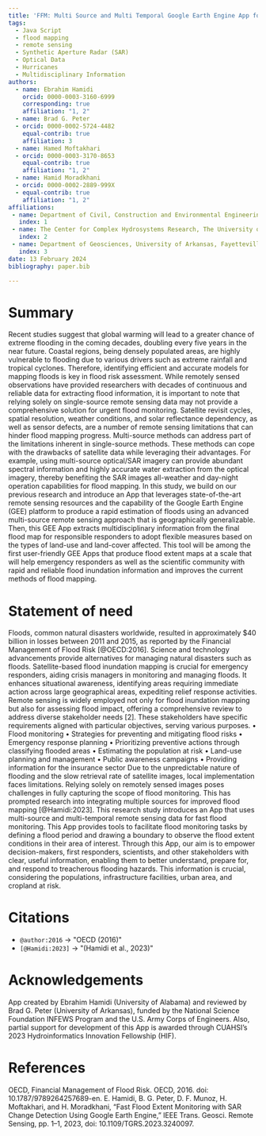 ```yaml
---
title: 'FFM: Multi Source and Multi Temporal Google Earth Engine App for Fast Flood Monitoring-FFM'
tags:
  - Java Script
  - flood mapping
  - remote sensing
  - Synthetic Aperture Radar (SAR)
  - Optical Data
  - Hurricanes
  - Multidisciplinary Information
authors:
  - name: Ebrahim Hamidi
    orcid: 0000-0003-3160-6999 
    corresponding: true
    affiliation: "1, 2"
  - name: Brad G. Peter
  - orcid: 0000-0002-5724-4482
    equal-contrib: true
    affiliation: 3
  - name: Hamed Moftakhari
  - orcid: 0000-0003-3170-8653
    equal-contrib: true
    affiliation: "1, 2"
  - name: Hamid Moradkhani
  - orcid: 0000-0002-2889-999X
  - equal-contrib: true
    affiliation: "1, 2"
affiliations:
 - name: Department of Civil, Construction and Environmental Engineering, The University of Alabama, Tuscaloosa, AL, USA
   index: 1
 - name: The Center for Complex Hydrosystems Research, The University of Alabama, Tuscaloosa, AL, USA
   index: 2
 - name: Department of Geosciences, University of Arkansas, Fayetteville, AR, USA
   index: 3
date: 13 February 2024
bibliography: paper.bib

---
```


# Summary

Recent studies suggest that global warming will lead to a greater chance of 
extreme flooding in the coming decades, doubling every five years in the near future. 
Coastal regions, being densely populated areas, are highly vulnerable to flooding due 
to various drivers such as extreme rainfall and tropical cyclones. Therefore, identifying 
efficient and accurate models for mapping floods is key in flood risk assessment. While 
remotely sensed observations have provided researchers with decades of continuous and 
reliable data for extracting flood information, it is important to note that relying solely 
on single-source remote sensing data may not provide a comprehensive solution for urgent 
flood monitoring. Satellite revisit cycles, spatial resolution, weather conditions, and 
solar reflectance dependency, as well as sensor defects, are a number of remote sensing 
limitations that can hinder flood mapping progress.
Multi-source methods can address part of the limitations inherent in single-source methods. 
These methods can cope with the drawbacks of satellite data while leveraging their advantages. 
For example, using multi-source optical/SAR imagery can provide abundant spectral information 
and highly accurate water extraction from the optical imagery, thereby benefiting the SAR images 
all-weather and day-night operation capabilities for flood mapping. In this study, we build on our 
previous research and introduce an App that leverages state-of-the-art remote sensing resources 
and the capability of the Google Earth Engine (GEE) platform to produce a rapid estimation of 
floods using an advanced multi-source remote sensing approach that is geographically generalizable. 
Then, this GEE App extracts multidisciplinary information from the final flood map for responsible 
responders to adopt flexible measures based on the types of land-use and land-cover affected.
This tool will be among the first user-friendly GEE Apps that produce flood extent maps at a scale 
that will help emergency responders as well as the scientific community with rapid and reliable flood 
inundation information and improves the current methods of flood mapping.

# Statement of need

Floods, common natural disasters worldwide, resulted in approximately $40 billion in losses between 2011 
and 2015, as reported by the Financial Management of Flood Risk [@OECD:2016].
Science and technology advancements provide alternatives for managing natural disasters such as floods. 
Satellite-based flood inundation mapping is crucial for emergency responders, aiding crisis managers in 
monitoring and managing floods. It enhances situational awareness, identifying areas requiring immediate 
action across large geographical areas, expediting relief response activities.
Remote sensing is widely employed not only for flood inundation mapping but also for assessing flood impact, 
offering a comprehensive review to address diverse stakeholder needs [2]. These stakeholders have specific 
requirements aligned with particular objectives, serving various purposes.
• Flood monitoring
• Strategies for preventing and mitigating flood risks
• Emergency response planning
• Prioritizing preventive actions through classifying flooded areas
• Estimating the population at risk
• Land-use planning and management
• Public awareness campaigns
• Providing information for the insurance sector
Due to the unpredictable nature of flooding and the slow retrieval rate of satellite images, local implementation 
faces limitations. Relying solely on remotely sensed images poses challenges in fully capturing the scope of flood 
monitoring. This has prompted research into integrating multiple sources for improved flood mapping [@Hamidi:2023].
This research study introduces an App that uses multi-source and multi-temporal remote sensing data for fast flood 
monitoring. This App provides tools to facilitate flood monitoring tasks by defining a flood period and drawing a 
boundary to observe the flood extent conditions in their area of interest. Through this App, our aim is to empower 
decision-makers, first responders, scientists, and other stakeholders with clear, useful information, enabling them 
to better understand, prepare for, and respond to treacherous flooding hazards. This information is crucial, 
considering the populations, infrastructure facilities, urban area, and cropland at risk.

# Citations

- `@author:2016`  ->  "OECD (2016)"
- `[@Hamidi:2023]` -> "(Hamidi et al., 2023)"

# Acknowledgements

App created by Ebrahim Hamidi (University of Alabama) and reviewed by Brad G. Peter (University of Arkansas), 
funded by the National Science Foundation INFEWS Program and the U.S. Army Corps of Engineers. Also, partial 
support for development of this App is awarded through CUAHSI’s 2023 Hydroinformatics Innovation Fellowship (HIF).

# References
OECD, Financial Management of Flood Risk. OECD, 2016. doi: 10.1787/9789264257689-en.
E. Hamidi, B. G. Peter, D. F. Munoz, H. Moftakhari, and H. Moradkhani, “Fast Flood Extent Monitoring with SAR Change Detection Using Google Earth Engine,” IEEE Trans. Geosci. Remote Sensing, pp. 1–1, 2023, doi: 10.1109/TGRS.2023.3240097.
